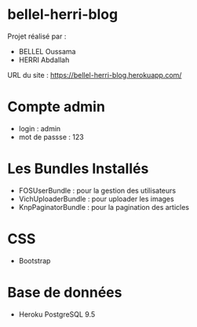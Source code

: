 # bellel-herri-blog

Projet réalisé par :

- BELLEL Oussama
- HERRI Abdallah

URL du site : https://bellel-herri-blog.herokuapp.com/

# Compte admin 

- login : admin 
- mot de passse : 123

# Les Bundles Installés 

- FOSUserBundle : pour la gestion des utilisateurs
- VichUploaderBundle : pour uploader les images
- KnpPaginatorBundle : pour la pagination des articles

# CSS
- Bootstrap

# Base de données
- Heroku PostgreSQL 9.5

